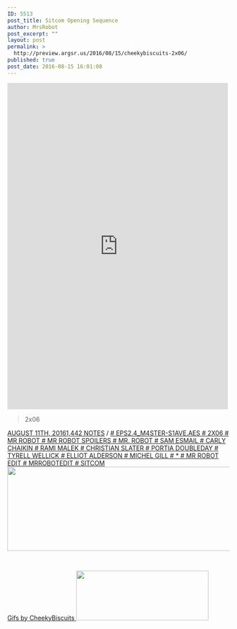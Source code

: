 ```yaml
---
ID: 5513
post_title: Sitcom Opening Sequence
author: MrsRobot
post_excerpt: ""
layout: post
permalink: >
  http://preview.argsr.us/2016/08/15/cheekybiscuits-2x06/
published: true
post_date: 2016-08-15 16:01:08
---
```

<div class="but">
<div id="photoset_148774172809" class="html_photoset"><iframe id="photoset_iframe_148774172809" class="photoset" src="http://cheekybiscuits.tumblr.com/post/148774172809/photoset_iframe/cheekybiscuits/tumblr_obqatmgFVY1qjon6y/500/false" name="photoset_iframe_148774172809" width="500" height="738" frameborder="0" scrolling="no" data-mce-fragment="1"></iframe></div>
</div>
<div class="caption">
<blockquote>2x06</blockquote>
</div>
<div id="permalink"><a title="1 year ago" href="http://cheekybiscuits.tumblr.com/post/148774172809/2x06">AUGUST 11TH, 2016</a><i class="fa fa-heart-o"></i><a href="http://cheekybiscuits.tumblr.com/post/148774172809/2x06">1,442 NOTES</a><span class="tags"> / <a href="http://cheekybiscuits.tumblr.com/tagged/eps2.4_m4ster-s1ave.aes"># EPS2.4_M4STER-S1AVE.AES</a><a href="http://cheekybiscuits.tumblr.com/tagged/2x06"> # 2X06</a><a href="http://cheekybiscuits.tumblr.com/tagged/mr-robot"> # MR ROBOT</a><a href="http://cheekybiscuits.tumblr.com/tagged/mr-robot-spoilers"> # MR ROBOT SPOILERS</a><a href="http://cheekybiscuits.tumblr.com/tagged/mr.-robot"> # MR. ROBOT</a><a href="http://cheekybiscuits.tumblr.com/tagged/sam-esmail"> # SAM ESMAIL</a><a href="http://cheekybiscuits.tumblr.com/tagged/carly-chaikin"> # CARLY CHAIKIN</a><a href="http://cheekybiscuits.tumblr.com/tagged/rami-malek"> # RAMI MALEK</a><a href="http://cheekybiscuits.tumblr.com/tagged/christian-slater"> # CHRISTIAN SLATER</a><a href="http://cheekybiscuits.tumblr.com/tagged/portia-doubleday"> # PORTIA DOUBLEDAY</a><a href="http://cheekybiscuits.tumblr.com/tagged/tyrell-wellick"> # TYRELL WELLICK</a><a href="http://cheekybiscuits.tumblr.com/tagged/elliot-alderson"> # ELLIOT ALDERSON</a><a href="http://cheekybiscuits.tumblr.com/tagged/michel-gill"> # MICHEL GILL</a><a href="http://cheekybiscuits.tumblr.com/tagged/%2A"> # *</a><a href="http://cheekybiscuits.tumblr.com/tagged/mr-robot-edit"> # MR ROBOT EDIT</a><a href="http://cheekybiscuits.tumblr.com/tagged/mrrobotedit"> # MRROBOTEDIT</a><a href="http://cheekybiscuits.tumblr.com/tagged/sitcom"> # SITCOM</a></span></div>
<img class="aligncenter wp-image-5514 size-full" src="http://alderson4.one/wordpress/wp-content/uploads/2016/08/tumblr_obqatmgFVY1qjon6yo3_540.gif" width="512" height="190" />

&nbsp;

<a class="tumblr_blog" href="http://cheekybiscuits.tumblr.com/post/148774172809">Gifs by CheekyBiscuits <img class="alignnone size-medium wp-image-7849" src="http://45.76.169.35/wp-content/uploads/ExternalLink_tumblr_obqatmgFVY1qjon6yo3_500-300x112.gif" alt="" width="300" height="112" /></a>